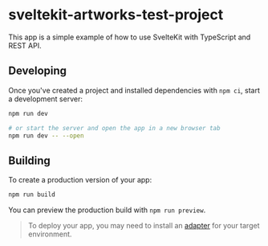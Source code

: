 # sveltekit-artworks-test-project

This app is a simple example of how to use SvelteKit with TypeScript and REST API.

## Developing

Once you've created a project and installed dependencies with `npm ci`, start a development server:

```bash
npm run dev

# or start the server and open the app in a new browser tab
npm run dev -- --open
```

## Building

To create a production version of your app:

```bash
npm run build
```

You can preview the production build with `npm run preview`.

> To deploy your app, you may need to install an [adapter](https://kit.svelte.dev/docs/adapters) for your target environment.
